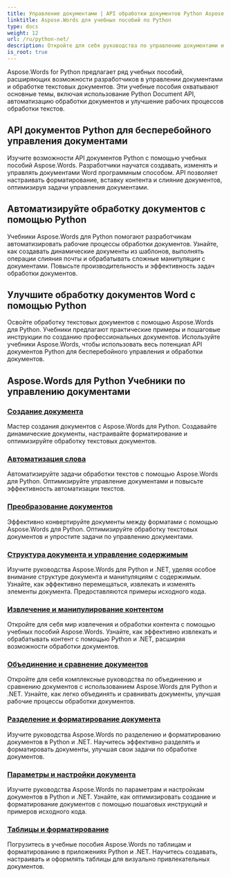 ```yaml
---
title: Управление документами | API обработки документов Python Aspose.Words
linktitle: Aspose.Words для учебных пособий по Python
type: docs
weight: 12
url: /ru/python-net/
description: Откройте для себя руководства по управлению документами и обработке текстов с Aspose.Words для Python. Автоматизируйте обработку документов, настраивайте форматирование и создавайте динамические документы.
is_root: true
---
```

Aspose.Words for Python предлагает ряд учебных пособий, расширяющих возможности разработчиков в управлении документами и обработке текстовых документов. Эти учебные пособия охватывают основные темы, включая использование Python Document API, автоматизацию обработки документов и улучшение рабочих процессов обработки текстов.

## API документов Python для бесперебойного управления документами

Изучите возможности API документов Python с помощью учебных пособий Aspose.Words. Разработчики научатся создавать, изменять и управлять документами Word программным способом. API позволяет настраивать форматирование, вставку контента и слияние документов, оптимизируя задачи управления документами.

## Автоматизируйте обработку документов с помощью Python

Учебники Aspose.Words для Python помогают разработчикам автоматизировать рабочие процессы обработки документов. Узнайте, как создавать динамические документы из шаблонов, выполнять операции слияния почты и обрабатывать сложные манипуляции с документами. Повысьте производительность и эффективность задач обработки документов.

## Улучшите обработку документов Word с помощью Python

Освойте обработку текстовых документов с помощью Aspose.Words для Python. Учебники предлагают практические примеры и пошаговые инструкции по созданию профессиональных документов. Используйте учебники Aspose.Words, чтобы использовать весь потенциал API документов Python для бесперебойного управления и обработки документов.

## Aspose.Words для Python Учебники по управлению документами
### [Создание документа](./document-creation/)
Мастер создания документов с Aspose.Words для Python. Создавайте динамические документы, настраивайте форматирование и оптимизируйте обработку текстовых документов.
### [Автоматизация слова](./word-automation/)
Автоматизируйте задачи обработки текстов с помощью Aspose.Words для Python. Оптимизируйте управление документами и повысьте эффективность автоматизации текстов.
### [Преобразование документов](./document-conversion/)
Эффективно конвертируйте документы между форматами с помощью Aspose.Words для Python. Оптимизируйте обработку текстовых документов и упростите задачи по управлению документами. 
### [Структура документа и управление содержимым](./document-structure-and-content-manipulation/)
Изучите руководства Aspose.Words для Python и .NET, уделяя особое внимание структуре документа и манипуляциям с содержимым. Узнайте, как эффективно перемещаться, извлекать и изменять элементы документа. Предоставляются примеры исходного кода.
### [Извлечение и манипулирование контентом](./content-extraction-and-manipulation/)
Откройте для себя мир извлечения и обработки контента с помощью учебных пособий Aspose.Words. Узнайте, как эффективно извлекать и обрабатывать контент с помощью Python и .NET, расширяя возможности обработки документов.
### [Объединение и сравнение документов](./document-combining-and-comparison/)
Откройте для себя комплексные руководства по объединению и сравнению документов с использованием Aspose.Words для Python и .NET. Узнайте, как легко объединять и сравнивать документы, улучшая рабочие процессы обработки документов.
### [Разделение и форматирование документа](./document-splitting-and-formatting/)
Изучите руководства Aspose.Words по разделению и форматированию документов в Python и .NET. Научитесь эффективно разделять и форматировать документы, улучшая свои задачи по обработке документов. 
### [Параметры и настройки документа](./document-options-and-settings/)
Изучите руководства Aspose.Words по параметрам и настройкам документов в Python и .NET. Узнайте, как оптимизировать создание и форматирование документов с помощью пошаговых инструкций и примеров исходного кода.
### [Таблицы и форматирование](./tables-and-formatting/)
Погрузитесь в учебные пособия Aspose.Words по таблицам и форматированию в приложениях Python и .NET. Научитесь создавать, настраивать и оформлять таблицы для визуально привлекательных документов. 